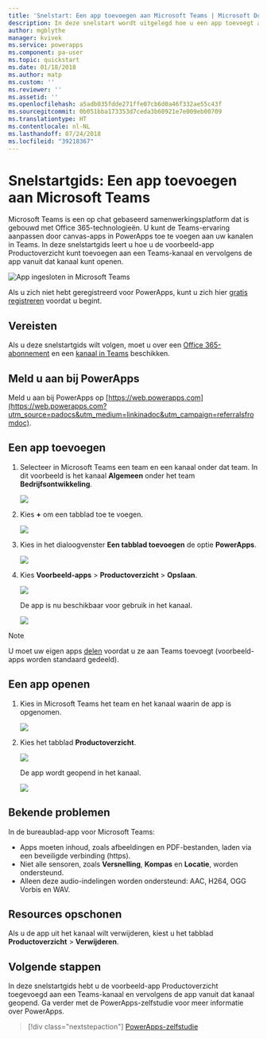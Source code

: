 ```yaml
---
title: 'Snelstart: Een app toevoegen aan Microsoft Teams | Microsoft Docs'
description: In deze snelstart wordt uitgelegd hoe u een app toevoegt aan een Microsoft Teams-kanaal zodat gebruikers met wie u de app hebt gedeeld, de app via dat kanaal kunnen openen.
author: mgblythe
manager: kvivek
ms.service: powerapps
ms.component: pa-user
ms.topic: quickstart
ms.date: 01/18/2018
ms.author: matp
ms.custom: ''
ms.reviewer: ''
ms.assetid: ''
ms.openlocfilehash: a5adb035fdde271ffe07cb6d0a46f332ae55c43f
ms.sourcegitcommit: 0b051bba173353d7ceda3b60921e7e009eb00709
ms.translationtype: HT
ms.contentlocale: nl-NL
ms.lasthandoff: 07/24/2018
ms.locfileid: "39218367"
---
```

# <a name="quickstart-add-an-app-to-microsoft-teams"></a>Snelstartgids: Een app toevoegen aan Microsoft Teams

Microsoft Teams is een op chat gebaseerd samenwerkingsplatform dat is gebouwd met Office 365-technologieën. U kunt de Teams-ervaring aanpassen door canvas-apps in PowerApps toe te voegen aan uw kanalen in Teams. In deze snelstartgids leert u hoe u de voorbeeld-app Productoverzicht kunt toevoegen aan een Teams-kanaal en vervolgens de app vanuit dat kanaal kunt openen. 

![App ingesloten in Microsoft Teams](./media/open-app-embedded-in-teams/embedded-app.png)

Als u zich niet hebt geregistreerd voor PowerApps, kunt u zich hier [gratis registreren](https://web.powerapps.com/signup?redirect=marketing&email=) voordat u begint.

## <a name="prerequisites"></a>Vereisten

Als u deze snelstartgids wilt volgen, moet u over een [Office 365-abonnement](https://signup.microsoft.com/Signup?OfferId=467eab54-127b-42d3-b046-3844b860bebf&dl=O365_BUSINESS_PREMIUM&ali=1) en een [kanaal in Teams](https://www.youtube.com/watch?v=he2f1quaR7M) beschikken.

## <a name="sign-in-to-powerapps"></a>Meld u aan bij PowerApps

Meld u aan bij PowerApps op [https://web.powerapps.com](https://web.powerapps.com?utm_source=padocs&utm_medium=linkinadoc&utm_campaign=referralsfromdoc).

## <a name="add-an-app"></a>Een app toevoegen

1. Selecteer in Microsoft Teams een team en een kanaal onder dat team. In dit voorbeeld is het kanaal **Algemeen** onder het team **Bedrijfsontwikkeling**.

    ![](./media/open-app-embedded-in-teams/teams-select-channel.png)

2. Kies **+** om een tabblad toe te voegen.

    ![](./media/open-app-embedded-in-teams/teams-add-tab.png)

3. Kies in het dialoogvenster **Een tabblad toevoegen** de optie **PowerApps**.

    ![](./media/open-app-embedded-in-teams/add-a-tab.png)

4. Kies **Voorbeeld-apps** > **Productoverzicht** > **Opslaan**.

    ![](./media/open-app-embedded-in-teams/select-an-app.png)

    De app is nu beschikbaar voor gebruik in het kanaal.

    ![](./media/open-app-embedded-in-teams/app-in-channel.png)

> [!NOTE]
> U moet uw eigen apps [delen](../maker/canvas-apps/share-app.md) voordat u ze aan Teams toevoegt (voorbeeld-apps worden standaard gedeeld).

## <a name="open-an-app"></a>Een app openen

1. Kies in Microsoft Teams het team en het kanaal waarin de app is opgenomen.

    ![](./media/open-app-embedded-in-teams/teams-select-channel.png)

2. Kies het tabblad **Productoverzicht**.

    ![](./media/open-app-embedded-in-teams/open-tab.png)

    De app wordt geopend in het kanaal.

    ![](./media/open-app-embedded-in-teams/app-in-channel.png)

## <a name="known-issues"></a>Bekende problemen

In de bureaublad-app voor Microsoft Teams:

* Apps moeten inhoud, zoals afbeeldingen en PDF-bestanden, laden via een beveiligde verbinding (https).
* Niet alle sensoren, zoals **Versnelling**, **Kompas** en **Locatie**, worden ondersteund.
* Alleen deze audio-indelingen worden ondersteund: AAC, H264, OGG Vorbis en WAV.

## <a name="clean-up-resources"></a>Resources opschonen

Als u de app uit het kanaal wilt verwijderen, kiest u het tabblad **Productoverzicht** > **Verwijderen**.

## <a name="next-steps"></a>Volgende stappen

In deze snelstartgids hebt u de voorbeeld-app Productoverzicht toegevoegd aan een Teams-kanaal en vervolgens de app vanuit dat kanaal geopend. Ga verder met de PowerApps-zelfstudie voor meer informatie over PowerApps.

> [!div class="nextstepaction"]
> [PowerApps-zelfstudie](../maker/canvas-apps/get-started-create-from-blank.md)
